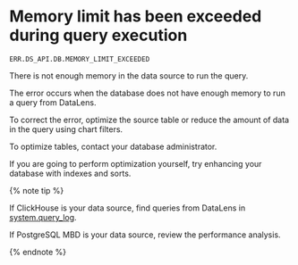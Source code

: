 # Memory limit has been exceeded during query execution

`ERR.DS_API.DB.MEMORY_LIMIT_EXCEEDED`

There is not enough memory in the data source to run the query.

The error occurs when the database does not have enough memory to run a query from DataLens.



To correct the error, optimize the source table or reduce the amount of data in the query using chart filters.

To optimize tables, contact your database administrator.

If you are going to perform optimization yourself, try enhancing your database with indexes and sorts.

{% note tip %}

If ClickHouse is your data source, find queries from DataLens in [system.query_log](https://clickhouse.com/docs/en/operations/system-tables/query_log/).

If PostgreSQL MBD is your data source, review the performance analysis.

{% endnote %}

